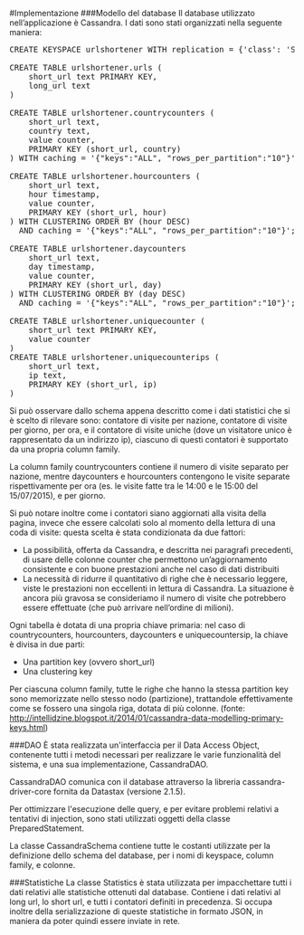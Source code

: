 #Implementazione
###Modello del database
Il database utilizzato nell’applicazione è Cassandra. I dati sono stati organizzati nella seguente maniera:
<pre>
CREATE KEYSPACE urlshortener WITH replication = {'class': 'SimpleStrategy', 'replication_factor': '1'}  AND durable_writes = true;

CREATE TABLE urlshortener.urls (
    short_url text PRIMARY KEY,
    long_url text
)

CREATE TABLE urlshortener.countrycounters (
    short_url text,
    country text,
    value counter,
    PRIMARY KEY (short_url, country)
) WITH caching = '{"keys":"ALL", "rows_per_partition":"10"}';

CREATE TABLE urlshortener.hourcounters (
    short_url text,
    hour timestamp,
    value counter,
    PRIMARY KEY (short_url, hour)
) WITH CLUSTERING ORDER BY (hour DESC) 
  AND caching = '{"keys":"ALL", "rows_per_partition":"10"}';

CREATE TABLE urlshortener.daycounters
    short_url text,
    day timestamp,
    value counter,
    PRIMARY KEY (short_url, day)
) WITH CLUSTERING ORDER BY (day DESC) 
  AND caching = '{"keys":"ALL", "rows_per_partition":"10"}';
   
CREATE TABLE urlshortener.uniquecounter (
    short_url text PRIMARY KEY,
    value counter
)
CREATE TABLE urlshortener.uniquecounterips (
    short_url text,
    ip text,
    PRIMARY KEY (short_url, ip)
)
</pre>
Si può osservare dallo schema appena descritto come i dati statistici che si è scelto di rilevare sono: contatore di visite per nazione, contatore di visite per giorno, per ora, e il contatore di visite uniche (dove un visitatore unico è rappresentato da un indirizzo ip), ciascuno di questi contatori è supportato da una propria column family.

La column family countrycounters contiene il numero di visite separato per nazione, mentre daycounters e hourcounters contengono le visite separate rispettivamente per ora (es. le visite fatte tra le 14:00 e le 15:00 del 15/07/2015), e per giorno.

Si può notare inoltre come i contatori siano aggiornati alla visita della pagina, invece che essere calcolati solo al momento della lettura di una coda di visite: questa scelta è stata condizionata da due fattori:
- La possibilità, offerta da Cassandra, e descritta nei paragrafi precedenti, di usare delle colonne counter che permettono un’aggiornamento consistente e con buone prestazioni anche nel caso di dati distribuiti
- La necessità di ridurre il quantitativo di righe che è necessario leggere, viste le prestazioni non eccellenti in lettura di Cassandra. La situazione è ancora più gravosa se consideriamo il numero di visite che potrebbero essere effettuate (che può arrivare nell’ordine di milioni).

Ogni tabella è dotata di una propria chiave primaria: nel caso di countrycounters, hourcounters, daycounters e uniquecountersip, la chiave è divisa in due parti:
 - Una partition key (ovvero short_url)
 - Una clustering key

Per ciascuna column family, tutte le righe che hanno la stessa partition key sono memorizzate nello stesso nodo (partizione), trattandole effettivamente come se fossero una singola riga, dotata di più colonne. (fonte: http://intellidzine.blogspot.it/2014/01/cassandra-data-modelling-primary-keys.html)

###DAO
È stata realizzata un'interfaccia per il Data Access Object, contenente tutti i metodi necessari per realizzare le varie funzionalità del sistema, e una sua implementazione, CassandraDAO.

CassandraDAO comunica con il database attraverso la libreria cassandra-driver-core fornita da Datastax (versione 2.1.5).

Per ottimizzare l'esecuzione delle query, e per evitare problemi relativi a tentativi di injection, sono stati utilizzati oggetti della classe PreparedStatement.

La classe CassandraSchema contiene tutte le costanti utilizzate per la definizione dello schema del database, per i nomi di keyspace, column family, e colonne.

###Statistiche
La classe Statistics è stata utilizzata per impacchettare tutti i dati relativi alle statistiche ottenuti dal database. Contiene i dati relativi al long url, lo short url, e tutti i contatori definiti in precedenza. Si occupa inoltre della serializzazione di queste statistiche in formato JSON, in maniera da poter quindi essere inviate in rete.
